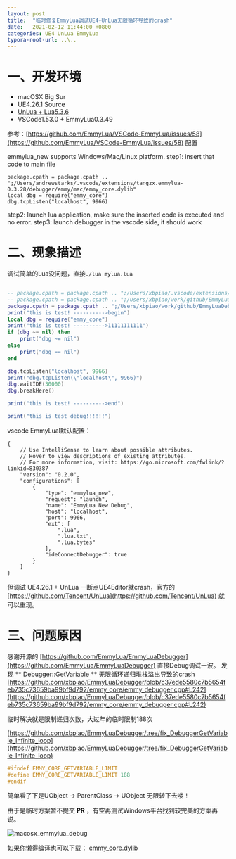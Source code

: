 ```yaml
---
layout: post
title:  "临时修复EmmyLua调试UE4+UnLua无限循环导致的crash"
date:   2021-02-12 11:44:00 +0800
categories: UE4 UnLua EmmyLua
typora-root-url: ..\..
---
```


# 一、开发环境

* macOSX Big Sur
* UE4.26.1 Source
* [UnLua + Lua5.3.6](https://github.com/xbpiao/UnLua/tree/Upgrade_to_Lua5.3.6)
* VSCode1.53.0 + EmmyLua0.3.49

参考：[https://github.com/EmmyLua/VSCode-EmmyLua/issues/58](https://github.com/EmmyLua/VSCode-EmmyLua/issues/58) 配置

emmylua_new supports Windows/Mac/Linux platform.
step1: insert that code to main file
```
package.cpath = package.cpath .. ";/Users/andrewstarks/.vscode/extensions/tangzx.emmylua-0.3.28/debugger/emmy/mac/emmy_core.dylib"
local dbg = require("emmy_core")
dbg.tcpListen("localhost", 9966)
```
step2: launch lua application, make sure the inserted code is executed and no error.
step3: launch debugger in the vscode side, it should work

# 二、现象描述

调试简单的Lua没问题，直接```./lua mylua.lua```
```lua

-- package.cpath = package.cpath .. ";/Users/xbpiao/.vscode/extensions/tangzx.emmylua-0.3.49/debugger/emmy/mac/emmy_core.dylib"
-- package.cpath = package.cpath .. ";/Users/xbpiao/work/github/EmmyLuaDebugger/x86/emmy_core/Debug/emmy_core.53.dylib"
package.cpath = package.cpath .. ";/Users/xbpiao/work/github/EmmyLuaDebugger/x86/emmy_core/Debug/emmy_core.dylib"
print("this is test! ---------->begin")
local dbg = require("emmy_core")
print("this is test! ---------->11111111111")
if (dbg ~= nil) then
    print("dbg ~= nil")
else
    print("dbg == nil")
end

dbg.tcpListen("localhost", 9966)
print("dbg.tcpListen(\"localhost\", 9966)")
dbg.waitIDE(30000)
dbg.breakHere()

print("this is test! ---------->end")

print("this is test debug!!!!!!")

```

vscode EmmyLual默认配置：
```
{
    // Use IntelliSense to learn about possible attributes.
    // Hover to view descriptions of existing attributes.
    // For more information, visit: https://go.microsoft.com/fwlink/?linkid=830387
    "version": "0.2.0",
    "configurations": [
        {
            "type": "emmylua_new",
            "request": "launch",
            "name": "EmmyLua New Debug",
            "host": "localhost",
            "port": 9966,
            "ext": [
                ".lua",
                ".lua.txt",
                ".lua.bytes"
            ],
            "ideConnectDebugger": true
        }
    ]
}
```

但调试 UE4.26.1 + UnLua 一断点UE4Editor就crash，官方的[https://github.com/Tencent/UnLua](https://github.com/Tencent/UnLua) 就可以重现。

# 三、问题原因

感谢开源的 [https://github.com/EmmyLua/EmmyLuaDebugger](https://github.com/EmmyLua/EmmyLuaDebugger) 直接Debug调试一波。
发现 ** Debugger::GetVariable ** 无限循环递归堆栈溢出导致的crash
[https://github.com/xbpiao/EmmyLuaDebugger/blob/c37ede5580c7b5654feb735c73659ba99bf9d792/emmy_core/emmy_debugger.cpp#L242](https://github.com/xbpiao/EmmyLuaDebugger/blob/c37ede5580c7b5654feb735c73659ba99bf9d792/emmy_core/emmy_debugger.cpp#L242)

临时解决就是限制递归次数，大过年的临时限制188次

[https://github.com/xbpiao/EmmyLuaDebugger/tree/fix_DebuggerGetVariable_Infinite_loop](https://github.com/xbpiao/EmmyLuaDebugger/tree/fix_DebuggerGetVariable_Infinite_loop)

```c++
#ifndef EMMY_CORE_GETVARIABLE_LIMIT
#define EMMY_CORE_GETVARIABLE_LIMIT 188
#endif
```

简单看了下是UObject -> ParentClass -> UObject 无限转下去喽！

由于是临时方案暂不提交 **PR** ，有空再测试Windows平台找到较完美的方案再说。

![macosx_emmylua_debug](/blog/assets/images/2021-02-12-EmmyLuaFix/macosx_emmylua_debug.jpg)

如果你懒得编译也可以下载： [emmy_core.dylib](../assets/images/2021-02-12-EmmyLuaFix/emmy_core.dylib) 

